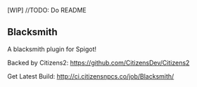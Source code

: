 <h>[WIP] //TODO: Do README</h>

Blacksmith
----------

A blacksmith plugin for Spigot!

Backed by Citizens2: https://github.com/CitizensDev/Citizens2

Get Latest Build: http://ci.citizensnpcs.co/job/Blacksmith/
